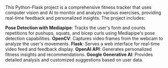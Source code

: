 This Python-Flask project is a comprehensive fitness tracker that uses computer vision and AI to monitor and analyze various exercises, providing real-time feedback and personalized insights. The project includes:

**Pose Detection with Mediapipe**: Tracks the user's form and counts repetitions for pushups, squats, and bicep curls using Mediapipe's pose detection capabilities.
**OpenCV**: Captures video frames from the webcam to analyze the user's movements.
**Flask**: Serves a web interface for real-time video feed and feedback display.
**OpenAI API**: Generates personalized fitness insights and recommendations.
**Google Generative AI**: Provides detailed analysis and customized suggestions based on user data.
